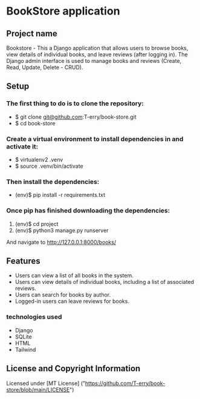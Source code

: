 #  BookStore application

## Project name

Bookstore - This a Django application that allows users to browse books, view details of individual books, and leave reviews (after logging in). The Django admin interface is used to manage books and reviews (Create, Read, Update, Delete - CRUD).



## Setup
### The first thing to do is to clone the repository:
 - $ git clone git@github.com:T-erry/book-store.git
 -  $ cd book-store


###  Create a virtual environment to install dependencies in and activate it:
- $ virtualenv2 .venv 
- $ source .venv/bin/activate

### Then install the dependencies:
- (env)$ pip install -r requirements.txt

### Once pip has finished downloading the dependencies:
1. (env)$ cd project
2. (env)$ python3 manage.py runserver

And navigate to http://127.0.0.1:8000/books/


## Features
- Users can view a list of all books in the system.
- Users can view details of individual books, including a list of associated reviews.
- Users can search for books by author. 
- Logged-in users can leave reviews for books.

### technologies used
- Django
- SQLite
- HTML
- Tailwind

## License and Copyright Information
Licensed under [MT License] ("https://github.com/T-erry/book-store/blob/main/LICENSE")